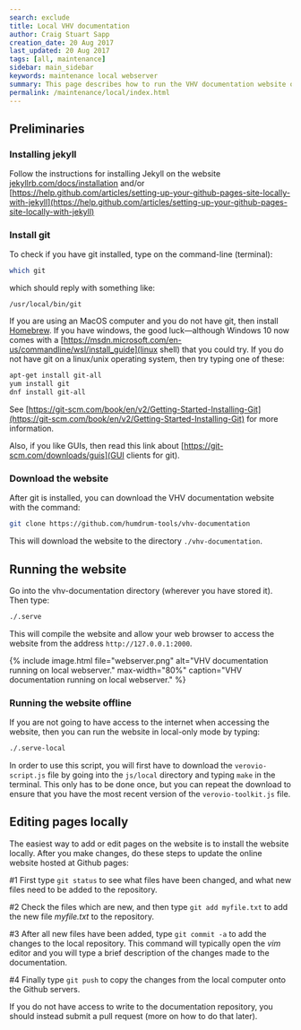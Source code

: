 ```yaml
---
search: exclude
title: Local VHV documentation
author: Craig Stuart Sapp
creation_date: 20 Aug 2017
last_updated: 20 Aug 2017
tags: [all, maintenance]
sidebar: main_sidebar
keywords: maintenance local webserver
summary: This page describes how to run the VHV documentation website on your local computer rather than from Github pages.
permalink: /maintenance/local/index.html
---
```


## Preliminaries ##


### Installing jekyll ###

Follow the instructions for installing Jekyll on the website
[jekyllrb.com/docs/installation](https://jekyllrb.com/docs/installation)
and/or
[https://help.github.com/articles/setting-up-your-github-pages-site-locally-with-jekyll](https://help.github.com/articles/setting-up-your-github-pages-site-locally-with-jekyll)

### Install git ###

To check if you have git installed, type on the command-line (terminal):

```bash
which git
```

which should reply with something like:

```
/usr/local/bin/git
```

If you are using an MacOS computer and you do not have git, then install [Homebrew](http://brew.sh).
If you have windows, the good luck&mdash;although Windows 10 now comes with a [https://msdn.microsoft.com/en-us/commandline/wsl/install_guide](linux shell) that you
could try.
If you do not have git on a linux/unix operating system, then try typing one of these:

```bash
apt-get install git-all
yum install git
dnf install git-all
```

See [https://git-scm.com/book/en/v2/Getting-Started-Installing-Git](https://git-scm.com/book/en/v2/Getting-Started-Installing-Git)
 for more information.

Also, if you like GUIs, then read this link about [https://git-scm.com/downloads/guis](GUI clients for git).

### Download the website ###

After git is installed, you can download the VHV documentation website with the command:

```bash
git clone https://github.com/humdrum-tools/vhv-documentation
```

This will download the website to the directory `./vhv-documentation`.

## Running the website ##

Go into the vhv-documentation directory (wherever you have stored it).  Then type:

```bash
./.serve
```

This will compile the website and allow your web browser to access the website from the address
`http://127.0.0.1:2000`.

{% include image.html
	file="webserver.png"
	alt="VHV documentation running on local webserver."
	max-width="80%"
	caption="VHV documentation running on local webserver."
%}

### Running the website offline ###

If you are not going to have access to the internet when accessing the website, then
you can run the website in local-only mode by typing:

```bash
./.serve-local
```

In order to use this script, you will first have to download the `verovio-script.js` file
by going into the `js/local` directory and typing `make` in the terminal.  This only has to 
be done once, but you can repeat the download to ensure that you have the most recent
version of the `verovio-toolkit.js` file.

## Editing pages locally ##

The easiest way to add or edit pages on the website is to install the website locally.
After you make changes, do these steps to update the online website hosted at Github pages:

#1 First type `git status` to see what files have been changed, and what new files
need to be added to the repository.  

#2 Check the files which are new, and then type
`git add myfile.txt`
to add the new file *myfile.txt* to the repository.  

#3 After all new files have been added,
type `git commit -a` to add the changes to the local repository.  This command will 
typically open the *vim* editor and you will type a brief description of the changes 
made to the documentation.  

#4 Finally type `git push` to copy the changes from the local
computer onto the Github servers.


If you do not have access to write to the documentation repository, you should instead
submit a pull request (more on how to do that later).









